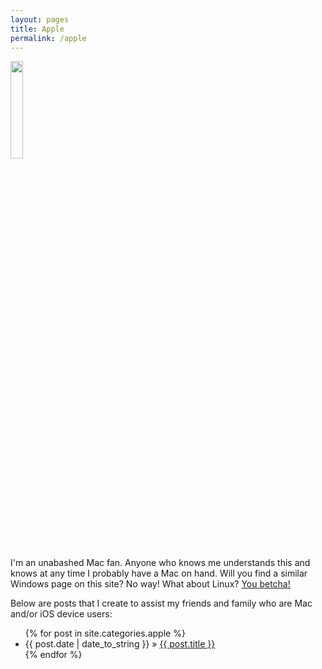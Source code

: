 ```yaml
---
layout: pages
title: Apple
permalink: /apple
---
```


<img class="category" src="/images/design/apple.svg" width="20%" />

I'm an unabashed Mac fan. Anyone who knows me understands this and knows at any time I probably have a Mac on hand. Will you find a similar Windows page on this site? No way! What about Linux? <a href="linux.html">You betcha!</a>

Below are posts that I create to assist my friends and family who are Mac and/or iOS device users:

<ul id="blog-posts" class="posts">
{% for post in site.categories.apple %}
    <li><span>{{ post.date | date_to_string }} &raquo; </span><a href="{{ post.url }}">{{ post.title }}</a></li>
{% endfor %}
</ul>
